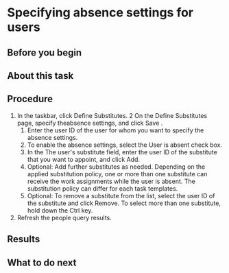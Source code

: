 <!-- image -->

# Specifying absence settings for users

## Before you begin

## About this task

## Procedure

1. In the taskbar, click Define Substitutes.
2 On the Define Substitutes page, specify theabsence settings, and click Save .
    1. Enter the user ID of the user for whom you want to specify the
absence settings.
    2. To enable the absence settings, select the User is
absent check box.
    3. In the The user's substitute field, enter
the user ID of the substitute that you want to appoint, and click Add.
    4. Optional: Add further substitutes as needed.
Depending on the applied substitution policy, one or more than one substitute
can receive the work assignments while the user is absent. The substitution
policy can differ for each task templates.
    5. Optional: To remove a substitute from the list,
select the user ID of the substitute and click Remove.
To select more than one substitute, hold down the Ctrl key.
3. Refresh the people query results.

## Results

## What to do next

<!-- image -->